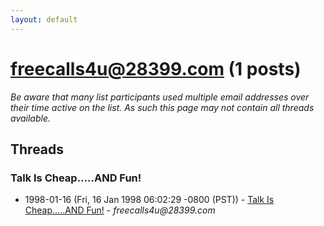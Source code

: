 ```yaml
---
layout: default
---
```


# freecalls4u@28399.com (1 posts)

_Be aware that many list participants used multiple email addresses over their time active on the list. As such this page may not contain all threads available._

## Threads

### Talk Is Cheap.....AND Fun!
+ 1998-01-16 (Fri, 16 Jan 1998 06:02:29 -0800 (PST)) - [Talk Is Cheap.....AND Fun!](/archive/1998/01/41f91c3e8cf7e0f82fdd4077458fa6468f7bf68a1dd6497e7ef57c20c656f498) - _freecalls4u@28399.com_

